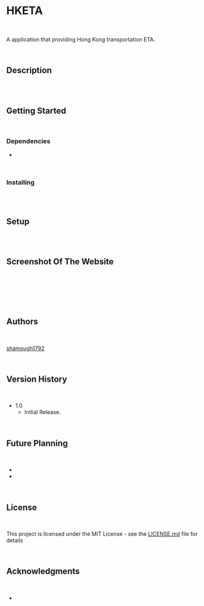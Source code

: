 # HKETA

<br>

A application that providing Hong Kong transportation ETA.

<br>

## Description

<br>



<br>

## Getting Started

<br>

### Dependencies

* 

<br>

### Installing



<br><br>

## Setup



<br><br>

## Screenshot Of The Website

<br>



<br>



<br>

<br>


<br>

## Authors

<br>

[shamough1792](https://github.com/shamough1792)

<br>

## Version History

<br>

* 1.0
    * Initial Release.

<br>

## Future Planning

<br>

* 
*

<br>

## License

<br>

This project is licensed under the MIT License - see the [LICENSE.md](LICENSE.md) file for details

<br>

## Acknowledgments

<br>

* 

<br>

